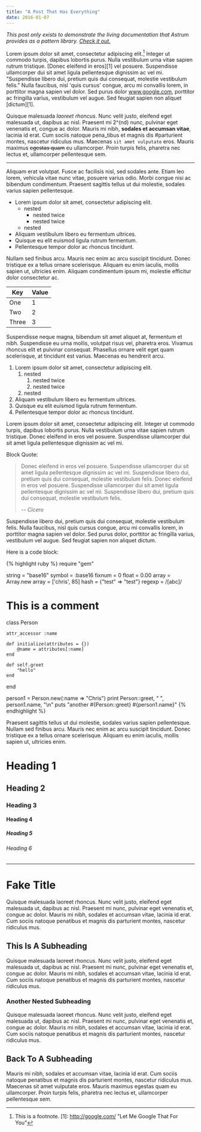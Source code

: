 ```yaml
---
title: "A Post That Has Everything"
date: 2016-01-07
---
```


*This post only exists to demonstrate the living documentation that Astrum provides as a pattern library. [Check it out.](/library)*

Lorem ipsum dolor sit amet, consectetur adipiscing elit.[^1] Integer ut commodo turpis, dapibus lobortis purus. Nulla vestibulum urna vitae sapien rutrum tristique. [Donec eleifend in eros][1] vel posuere. Suspendisse ullamcorper dui sit amet ligula pellentesque dignissim ac vel mi. "Suspendisse libero dui, pretium quis dui consequat, molestie vestibulum felis." Nulla faucibus, nisl 'quis cursus' congue, arcu mi convallis lorem, in porttitor magna sapien vel dolor. Sed purus dolor www.google.com, porttitor ac fringilla varius, vestibulum vel augue. Sed feugiat sapien non aliquet [dictum][1].


[^1]: This is a footnote.
[1]: http://google.com/  "Let Me Google That For You"


Quisque malesuada *laoreet rhoncus*. Nunc velit justo, eleifend eget malesuada ut, dapibus ac nisl. Praesent mi 2^(nd) nunc, pulvinar eget venenatis et, congue ac dolor. Mauris mi nibh, **sodales et accumsan vitae**, lacinia id erat. Cum sociis natoque pena_tibus et magnis dis #parturient montes, nascetur ridiculus mus. Maecenas `sit amet vulputate` eros. Mauris maximus ~~egestas quam~~ eu ullamcorper. Proin turpis felis, pharetra nec lectus et, ullamcorper pellentesque sem.


---


Aliquam erat volutpat. Fusce ac facilisis nisl, sed sodales ante. Etiam leo lorem, vehicula vitae nunc vitae, posuere varius odio. Morbi congue nisi ac bibendum condimentum. Praesent sagittis tellus ut dui molestie, sodales varius sapien pellentesque.


- Lorem ipsum dolor sit amet, consectetur adipiscing elit.
    - nested
        - nested twice
        - nested twice
    - nested
- Aliquam vestibulum libero eu fermentum ultrices.
- Quisque eu elit euismod ligula rutrum fermentum.
- Pellentesque tempor dolor ac rhoncus tincidunt.


Nullam sed finibus arcu. Mauris nec enim ac arcu suscipit tincidunt. Donec tristique ex a tellus ornare scelerisque. Aliquam eu enim iaculis, mollis sapien ut, ultricies enim. Aliquam condimentum ipsum mi, molestie efficitur dolor consectetur ac.


Key   | Value
---   | ---
One   | 1
Two   | 2
Three | 3


Suspendisse neque magna, bibendum sit amet aliquet at, fermentum et nibh. Suspendisse eu urna mollis, volutpat risus vel, pharetra eros. Vivamus rhoncus elit et pulvinar consequat. Phasellus ornare velit eget quam scelerisque, at tincidunt est varius. Maecenas eu hendrerit arcu.


1. Lorem ipsum dolor sit amet, consectetur adipiscing elit.
    1. nested
        1. nested twice
        1. nested twice
    1. nested
1. Aliquam vestibulum libero eu fermentum ultrices.
1. Quisque eu elit euismod ligula rutrum fermentum.
1. Pellentesque tempor dolor ac rhoncus tincidunt.


Lorem ipsum dolor sit amet, consectetur adipiscing elit. Integer ut commodo turpis, dapibus lobortis purus. Nulla vestibulum urna vitae sapien rutrum tristique. Donec eleifend in eros vel posuere. Suspendisse ullamcorper dui sit amet ligula pellentesque dignissim ac vel mi.


Block Quote:

> Donec eleifend in eros vel posuere. Suspendisse ullamcorper dui sit amet ligula pellentesque dignissim ac vel mi. Suspendisse libero dui, pretium quis dui consequat, molestie vestibulum felis.
> Donec eleifend in eros vel posuere. Suspendisse ullamcorper dui sit amet ligula pellentesque dignissim ac vel mi. Suspendisse libero dui, pretium quis dui consequat, molestie vestibulum felis.
>
> <span>-- <cite>Cicero</cite></span>


Suspendisse libero dui, pretium quis dui consequat, molestie vestibulum felis. Nulla faucibus, nisl quis cursus congue, arcu mi convallis lorem, in porttitor magna sapien vel dolor. Sed purus dolor, porttitor ac fringilla varius, vestibulum vel augue. Sed feugiat sapien non aliquet dictum.

Here is a code block:

{% highlight ruby %}
require "gem"

string = "base16"
symbol = :base16
fixnum = 0
float  = 0.00
array  = Array.new
array  = ['chris', 85]
hash   = {"test" => "test"}
regexp = /[abc]/

# This is a comment
class Person

    attr_accessor :name

    def initialize(attributes = {})
        @name = attributes[:name]
    end

    def self.greet
        "hello"
    end
end

person1 = Person.new(:name => "Chris")
print Person::greet, " ", person1.name, "\n"
puts "another #{Person::greet} #{person1.name}"
{% endhighlight %}

Praesent sagittis tellus ut dui molestie, sodales varius sapien pellentesque. Nullam sed finibus arcu. Mauris nec enim ac arcu suscipit tincidunt. Donec tristique ex a tellus ornare scelerisque. Aliquam eu enim iaculis, mollis sapien ut, ultricies enim.


# Heading 1

## Heading 2

### Heading 3

#### Heading 4

##### Heading 5

###### Heading 6


---


# Fake Title

Quisque malesuada laoreet rhoncus. Nunc velit justo, eleifend eget malesuada ut, dapibus ac nisl. Praesent mi nunc, pulvinar eget venenatis et, congue ac dolor. Mauris mi nibh, sodales et accumsan vitae, lacinia id erat. Cum sociis natoque penatibus et magnis dis parturient montes, nascetur ridiculus mus.


## This Is A Subheading

Quisque malesuada laoreet rhoncus. Nunc velit justo, eleifend eget malesuada ut, dapibus ac nisl. Praesent mi nunc, pulvinar eget venenatis et, congue ac dolor. Mauris mi nibh, sodales et accumsan vitae, lacinia id erat. Cum sociis natoque penatibus et magnis dis parturient montes, nascetur ridiculus mus.


### Another Nested Subheading

Quisque malesuada laoreet rhoncus. Nunc velit justo, eleifend eget malesuada ut, dapibus ac nisl. Praesent mi nunc, pulvinar eget venenatis et, congue ac dolor. Mauris mi nibh, sodales et accumsan vitae, lacinia id erat. Cum sociis natoque penatibus et magnis dis parturient montes, nascetur ridiculus mus.


## Back To A Subheading

Mauris mi nibh, sodales et accumsan vitae, lacinia id erat. Cum sociis natoque penatibus et magnis dis parturient montes, nascetur ridiculus mus. Maecenas sit amet vulputate eros. Mauris maximus egestas quam eu ullamcorper. Proin turpis felis, pharetra nec lectus et, ullamcorper pellentesque sem.
